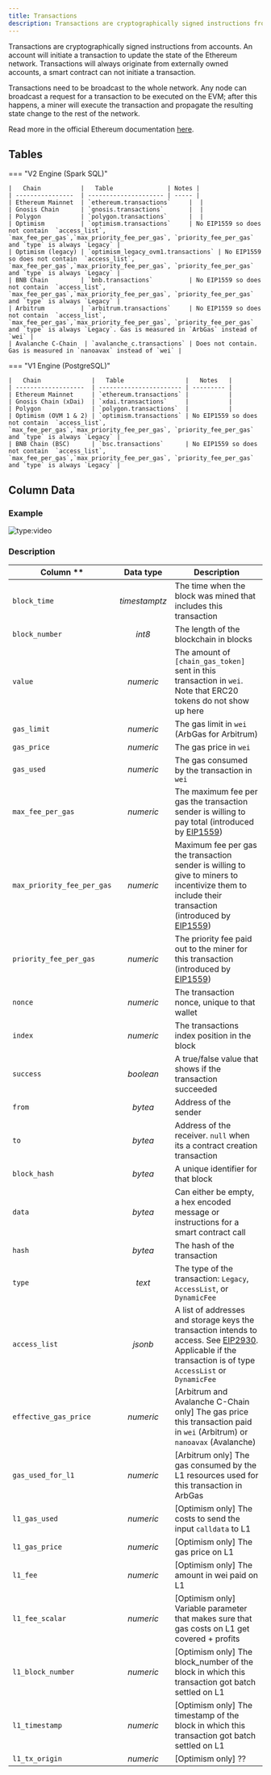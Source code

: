 ```yaml
---
title: Transactions
description: Transactions are cryptographically signed instructions from accounts.
---
```


Transactions are cryptographically signed instructions from accounts. An account will initiate a transaction to update the state of the Ethereum network. Transactions will always originate from externally owned accounts, a smart contract can not initiate a transaction.

Transactions need to be broadcast to the whole network. Any node can broadcast a request for a transaction to be executed on the EVM; after this happens, a miner will execute the transaction and propagate the resulting state change to the rest of the network.

Read more in the official Ethereum documentation [here](https://ethereum.org/en/developers/docs/transactions).

## Tables

=== "V2 Engine (Spark SQL)"

    |   Chain           |   Table               | Notes |
    | ----------------  | --------------------- | ----- |
    | Ethereum Mainnet  | `ethereum.transactions`     |  |
    | Gnosis Chain      | `gnosis.transactions`       |  |
    | Polygon           | `polygon.transactions`      |  |
    | Optimism          | `optimism.transactions`     | No EIP1559 so does not contain  `access_list`, `max_fee_per_gas`,`max_priority_fee_per_gas`, `priority_fee_per_gas` and `type` is always `Legacy` |
    | Optimism (legacy) | `optimism_legacy_ovm1.transactions` | No EIP1559 so does not contain  `access_list`, `max_fee_per_gas`,`max_priority_fee_per_gas`, `priority_fee_per_gas` and `type` is always `Legacy` |
    | BNB Chain         | `bnb.transactions`          | No EIP1559 so does not contain  `access_list`, `max_fee_per_gas`,`max_priority_fee_per_gas`, `priority_fee_per_gas` and `type` is always `Legacy` |
    | Arbitrum          | `arbitrum.transactions`     | No EIP1559 so does not contain  `access_list`, `max_fee_per_gas`,`max_priority_fee_per_gas`, `priority_fee_per_gas` and `type` is always `Legacy`. Gas is measured in `ArbGas` instead of `wei` |
    | Avalanche C-Chain  | `avalanche_c.transactions` | Does not contain. Gas is measured in `nanoavax` instead of `wei` |

=== "V1 Engine (PostgreSQL)"

    |   Chain              |   Table                 |   Notes   |
    | -------------------  | ----------------------- | --------- |
    | Ethereum Mainnet     | `ethereum.transactions` |           |
    | Gnosis Chain (xDai)  | `xdai.transactions`     |           |
    | Polygon              | `polygon.transactions`  |           |
    | Optimism (OVM 1 & 2) | `optimism.transactions` | No EIP1559 so does not contain  `access_list`, `max_fee_per_gas`,`max_priority_fee_per_gas`, `priority_fee_per_gas` and `type` is always `Legacy` |
    | BNB Chain (BSC)      | `bsc.transactions`      | No EIP1559 so does not contain  `access_list`, `max_fee_per_gas`,`max_priority_fee_per_gas`, `priority_fee_per_gas` and `type` is always `Legacy` |

## Column Data

### Example

![type:video](https://dune.com/embeds/1582277/2634087/017d7f95-4cef-46f6-8637-7077ce9f5536)

### Description

|  Column  **            |  Data type   |  Description                                                   |
| -------------------------- | :-----------: | ---------------------------------------------------------------- |
| `block_time`               | _timestamptz_ | The time when the block was mined that includes this transaction |
| `block_number`             | _int8_        | The length of the blockchain in blocks                     |
| `value`                      | _numeric_     | The amount of `[chain_gas_token]` sent in this transaction in `wei`. Note that ERC20 tokens do not show up here |
| `gas_limit`                | _numeric_     | The gas limit in `wei` (ArbGas for Arbitrum) |
| `gas_price`                | _numeric_     | The gas price in `wei`                                    |
| `gas_used`                 | _numeric_     | The gas consumed by the transaction in `wei`              |
| `max_fee_per_gas`          | _numeric_     | The maximum fee per gas the transaction sender is willing to pay total (introduced by [EIP1559](https://eips.ethereum.org/EIPS/eip-1559)) |
| `max_priority_fee_per_gas` | _numeric_     | Maximum fee per gas the transaction sender is willing to give to miners to incentivize them to include their transaction (introduced by [EIP1559](https://eips.ethereum.org/EIPS/eip-1559)) |
| `priority_fee_per_gas`     | _numeric_     | The priority fee paid out to the miner for this transaction (introduced by [EIP1559](https://eips.ethereum.org/EIPS/eip-1559)) |
| `nonce`                    | _numeric_     | The transaction nonce, unique to that wallet               |
| `index`                    | _numeric_     | The transactions index position in the block               |
| `success`                  | _boolean_     | A true/false value that shows if the transaction succeeded |
| `from`                     | _bytea_       | Address of the sender                                      |
| `to`                       | _bytea_       | Address of the receiver. `null` when its a contract creation transaction |
| `block_hash`               | _bytea_       | A unique identifier for that block                         |
| `data`                     | _bytea_       | Can either be empty, a hex encoded message or instructions for a smart contract call |
| `hash`                     | _bytea_       | The hash of the transaction                                |
| `type`                     | _text_        | The type of the transaction: `Legacy`, `AccessList`, or `DynamicFee` |
| `access_list`              | _jsonb_       | A list of addresses and storage keys the transaction intends to access. See [EIP2930](https://eips.ethereum.org/EIPS/eip-2930). Applicable if the transaction is of type `AccessList` or `DynamicFee` |
| `effective_gas_price` | _numeric_      | [Arbitrum and Avalanche C-Chain only] The gas price this transaction paid in `wei` (Arbitrum) or `nanoavax` (Avalanche) |
| `gas_used_for_l1` | _numeric_ | [Arbitrum only] The gas consumed by the L1 resources used for this transaction in ArbGas |
| `l1_gas_used` | _numeric_ | [Optimism only] The costs to send the input `calldata` to L1 |
| `l1_gas_price` | _numeric_ | [Optimism only] The gas price on L1 |
| `l1_fee` | _numeric_ | [Optimism only] The amount in wei paid on L1  |
| `l1_fee_scalar` | _numeric_ | [Optimism only] Variable parameter that makes sure that gas costs on L1 get covered + profits |
| `l1_block_number` | _numeric_ | [Optimism only] The block_number of the block in which this transaction got batch settled on L1 |
| `l1_timestamp` | _numeric_ | [Optimism only] The timestamp of the block in which this transaction got batch settled on L1 |
| `l1_tx_origin` | _numeric_ | [Optimism only] ?? |
